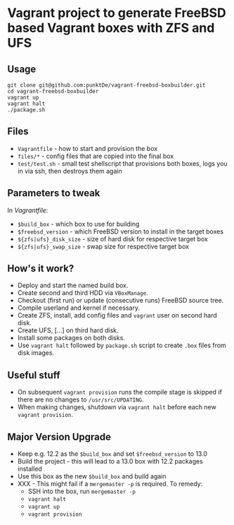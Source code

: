 Vagrant project to generate FreeBSD based Vagrant boxes with ZFS and UFS
========================================================================

Usage
-----
````
git clone git@github.com:punktDe/vagrant-freebsd-boxbuilder.git
cd vagrant-freebsd-boxbuilder
vagrant up
vagrant halt
./package.sh
````

Files
-----
* `Vagrantfile` - how to start and provision the box
* `files/*` - config files that are copied into the final box
* `test/test.sh` - small test shellscript that provisions both boxes, logs you
 in via ssh, then destroys them again

Parameters to tweak
-------------------
In _Vagrantfile_:

* `$build_box` - which box to use for building
* `$freebsd_version` - which FreeBSD version to install in the target boxes
* `${zfs|ufs}_disk_size` - size of hard disk for respective target box
* `${zfs|ufs}_swap_size` - swap size for respective target box

How's it work?
--------------
* Deploy and start the named build box.
* Create second and third HDD via `VBoxManage`.
* Checkout (first run) or update (consecutive runs) FreeBSD source tree.
* Compile userland and kernel if necessary.
* Create ZFS, install, add config files and `vagrant` user on second hard disk.
* Create UFS, [...] on third hard disk.
* Install some packages on both disks.
* Use `vagrant halt` followed by `package.sh` script to create `.box` files from
  disk images.

Useful stuff
------------
* On subsequent `vagrant provision` runs the compile stage is skipped if there
  are no changes to `/usr/src/UPDATING`.
* When making changes, shutdown via `vagrant halt` before each new `vagrant provision`.

Major Version Upgrade
---------------------
* Keep e.g. 12.2 as the `$build_box` and set `$freebsd_version` to 13.0
* Build the project - this will lead to a 13.0 box with 12.2 packages installed
* Use this box as the new `$build_box` and build again
* XXX - This might fail if a `mergemaster -p` is required. To remedy:
    * SSH into the box, run `mergemaster -p`
    * `vagrant halt`
    * `vagrant up`
    * `vagrant provision`
